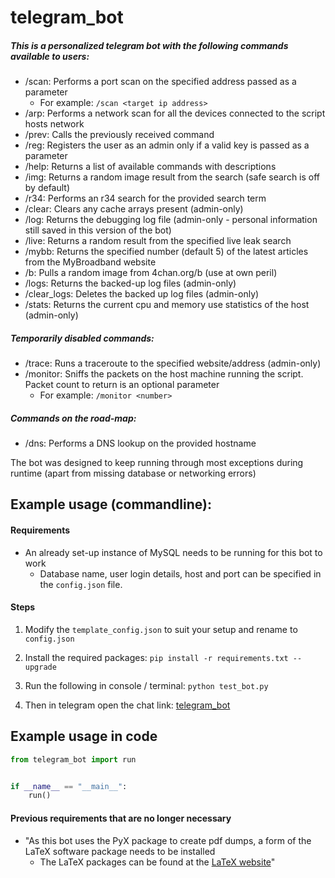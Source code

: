 # telegram_bot

##### This is a personalized telegram bot with the following commands available to users: 

- /scan: Performs a port scan on the specified address passed as a parameter 
    - For example: `/scan <target ip address>`
- /arp: Performs a network scan for all the devices connected to the script hosts network
- /prev: Calls the previously received command
- /reg: Registers the user as an admin only if a valid key is passed as a parameter
- /help: Returns a list of available commands with descriptions
- /img: Returns a random image result from the search (safe search is off by default)
- /r34: Performs an r34 search for the provided search term
- /clear: Clears any cache arrays present (admin-only)
- /log: Returns the debugging log file (admin-only - personal information still saved in this version of the bot)
- /live: Returns a random result from the specified live leak search
- /mybb: Returns the specified number (default 5) of the latest articles from the MyBroadband website
- /b: Pulls a random image from 4chan.org/b (use at own peril)
- /logs: Returns the backed-up log files (admin-only)
- /clear_logs: Deletes the backed up log files (admin-only)
- /stats: Returns the current cpu and memory use statistics of the host (admin-only)

##### Temporarily disabled commands:

- /trace: Runs a traceroute to the specified website/address (admin-only)
- /monitor: Sniffs the packets on the host machine running the script. Packet count to return is an optional parameter 
    - For example: `/monitor <number>`
    
##### Commands on the road-map:
- /dns: Performs a DNS lookup on the provided hostname

The bot was designed to keep running through most exceptions during runtime (apart from missing database or networking errors)

## Example usage (commandline): 

#### Requirements
- An already set-up instance of MySQL needs to be running for this bot to work 
    - Database name, user login details, host and port can be specified in the `config.json` file.

#### Steps
1. Modify the `template_config.json` to suit your setup and rename to `config.json`

2. Install the required packages: `pip install -r requirements.txt --upgrade`

3. Run the following in console / terminal: `python test_bot.py`

4. Then in telegram open the chat link: [telegram_bot](https://t.me/thotman_test_bot)

## Example usage in code
```python
from telegram_bot import run


if __name__ == "__main__":
    run()

```

#### Previous requirements that are no longer necessary

- "As this bot uses the PyX package to create pdf dumps, a form of the LaTeX software package needs to be installed
    - The LaTeX packages can be found at the [LaTeX website](https://www.latex-project.org/get/#tex-distributions)"